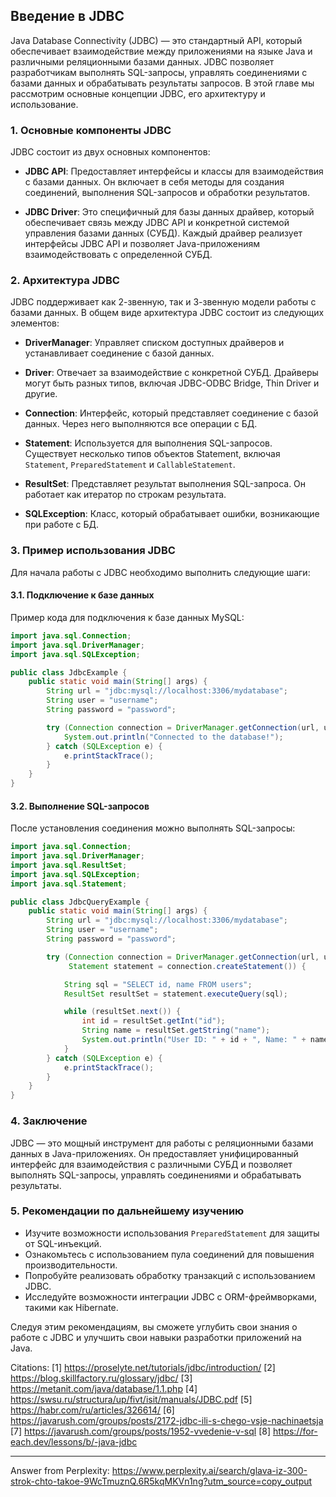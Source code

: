 ## Введение в JDBC

Java Database Connectivity (JDBC) — это стандартный API, который обеспечивает взаимодействие между приложениями на языке Java и различными реляционными базами данных. JDBC позволяет разработчикам выполнять SQL-запросы, управлять соединениями с базами данных и обрабатывать результаты запросов. В этой главе мы рассмотрим основные концепции JDBC, его архитектуру и использование.

### 1. Основные компоненты JDBC

JDBC состоит из двух основных компонентов:

- **JDBC API**: Предоставляет интерфейсы и классы для взаимодействия с базами данных. Он включает в себя методы для создания соединений, выполнения SQL-запросов и обработки результатов.
  
- **JDBC Driver**: Это специфичный для базы данных драйвер, который обеспечивает связь между JDBC API и конкретной системой управления базами данных (СУБД). Каждый драйвер реализует интерфейсы JDBC API и позволяет Java-приложениям взаимодействовать с определенной СУБД.

### 2. Архитектура JDBC

JDBC поддерживает как 2-звенную, так и 3-звенную модели работы с базами данных. В общем виде архитектура JDBC состоит из следующих элементов:

- **DriverManager**: Управляет списком доступных драйверов и устанавливает соединение с базой данных.
  
- **Driver**: Отвечает за взаимодействие с конкретной СУБД. Драйверы могут быть разных типов, включая JDBC-ODBC Bridge, Thin Driver и другие.

- **Connection**: Интерфейс, который представляет соединение с базой данных. Через него выполняются все операции с БД.

- **Statement**: Используется для выполнения SQL-запросов. Существует несколько типов объектов Statement, включая `Statement`, `PreparedStatement` и `CallableStatement`.

- **ResultSet**: Представляет результат выполнения SQL-запроса. Он работает как итератор по строкам результата.

- **SQLException**: Класс, который обрабатывает ошибки, возникающие при работе с БД.

### 3. Пример использования JDBC

Для начала работы с JDBC необходимо выполнить следующие шаги:

#### 3.1. Подключение к базе данных

Пример кода для подключения к базе данных MySQL:

```java
import java.sql.Connection;
import java.sql.DriverManager;
import java.sql.SQLException;

public class JdbcExample {
    public static void main(String[] args) {
        String url = "jdbc:mysql://localhost:3306/mydatabase";
        String user = "username";
        String password = "password";

        try (Connection connection = DriverManager.getConnection(url, user, password)) {
            System.out.println("Connected to the database!");
        } catch (SQLException e) {
            e.printStackTrace();
        }
    }
}
```

#### 3.2. Выполнение SQL-запросов

После установления соединения можно выполнять SQL-запросы:

```java
import java.sql.Connection;
import java.sql.DriverManager;
import java.sql.ResultSet;
import java.sql.SQLException;
import java.sql.Statement;

public class JdbcQueryExample {
    public static void main(String[] args) {
        String url = "jdbc:mysql://localhost:3306/mydatabase";
        String user = "username";
        String password = "password";

        try (Connection connection = DriverManager.getConnection(url, user, password);
             Statement statement = connection.createStatement()) {

            String sql = "SELECT id, name FROM users";
            ResultSet resultSet = statement.executeQuery(sql);

            while (resultSet.next()) {
                int id = resultSet.getInt("id");
                String name = resultSet.getString("name");
                System.out.println("User ID: " + id + ", Name: " + name);
            }
        } catch (SQLException e) {
            e.printStackTrace();
        }
    }
}
```

### 4. Заключение

JDBC — это мощный инструмент для работы с реляционными базами данных в Java-приложениях. Он предоставляет унифицированный интерфейс для взаимодействия с различными СУБД и позволяет выполнять SQL-запросы, управлять соединениями и обрабатывать результаты.

### 5. Рекомендации по дальнейшему изучению

- Изучите возможности использования `PreparedStatement` для защиты от SQL-инъекций.
- Ознакомьтесь с использованием пула соединений для повышения производительности.
- Попробуйте реализовать обработку транзакций с использованием JDBC.
- Исследуйте возможности интеграции JDBC с ORM-фреймворками, такими как Hibernate.

Следуя этим рекомендациям, вы сможете углубить свои знания о работе с JDBC и улучшить свои навыки разработки приложений на Java.

Citations:
[1] https://proselyte.net/tutorials/jdbc/introduction/
[2] https://blog.skillfactory.ru/glossary/jdbc/
[3] https://metanit.com/java/database/1.1.php
[4] https://swsu.ru/structura/up/fivt/isit/manuals/JDBC.pdf
[5] https://habr.com/ru/articles/326614/
[6] https://javarush.com/groups/posts/2172-jdbc-ili-s-chego-vsje-nachinaetsja
[7] https://javarush.com/groups/posts/1952-vvedenie-v-sql
[8] https://for-each.dev/lessons/b/-java-jdbc

---
Answer from Perplexity: https://www.perplexity.ai/search/glava-iz-300-strok-chto-takoe-9WcTmuznQ.6R5kqMKVn1ng?utm_source=copy_output
